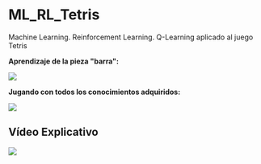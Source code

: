 # ML_RL_Tetris
Machine Learning. Reinforcement Learning. Q-Learning aplicado al juego Tetris

**Aprendizaje de la pieza "barra":**

![](<https://github.com/Saviatron/ML_RL_Tetris/blob/master/Files/Aprendizaje.gif>)

**Jugando con todos los conocimientos adquiridos:**

![](<https://github.com/Saviatron/ML_RL_Tetris/blob/master/Files/Ejecuci%C3%B3n.gif>)


## Vídeo Explicativo

[![](http://img.youtube.com/vi/z4OomBu6kD0/hqdefault.jpg)](http://www.youtube.com/watch?v=z4OomBu6kD0 "Youtube")
